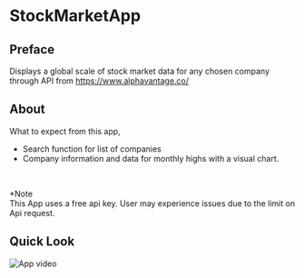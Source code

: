 # StockMarketApp


## Preface
Displays a global scale of stock market data for any chosen company through API from https://www.alphavantage.co/  <br>


## About

What to expect from this app, 
* Search function for list of companies
* Company information and data for monthly highs with a visual chart.

<br>

*Note <br>
This App uses a free api key. User may experience issues due to the limit on Api request. 

## Quick Look
![App video]()
 
